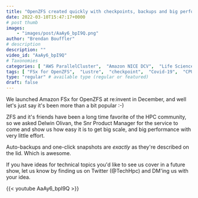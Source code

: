 ```yaml
---
title: "OpenZFS created quickly with checkpoints, backups and big performance"
date: 2022-03-10T15:47:17+0000
# post thumb
images:
    - "images/post/AaAy6_bpI9Q.png"
author: "Brendan Bouffler"
# description
description: ""
video_id: "AaAy6_bpI9Q"
# Taxonomies
categories: [ "AWS ParallelCluster",  "Amazon NICE DCV",  "Life Sciences", ]
tags: [ "FSx for OpenZFS",  "Lustre",  "checkpoint",  "Covid-19",  "CPUs",  "clusters",  "Storage",  "DCV",  "ParallelCluster",  "EC2",  "HPC",  "vizualization",  "Schedulers",  "OpenZFS",  "ZFS",  "High Performance Computing",  "virtualization",  "GPUs",  "backup",  "techshorts", ]
type: "regular" # available type (regular or featured)
draft: false
---
```


We launched Amazon FSx for OpenZFS at re:invent in December, and well let's just say it's been more than a bit popular :-)

ZFS and it's friends have been a long time favorite of the HPC community, so we asked Delwin Olivan, the Snr Product Manager for the service to come and show us how easy it is to get big scale, and big performance with very little effort.

Auto-backups and one-click snapshots are _exactly_ as they're described on the lid. Which is awesome.

If you have ideas for technical topics you'd like to see us cover in a future show, let us know by finding us on Twitter (@TechHpc) and DM'ing us with your idea.

{{< youtube AaAy6_bpI9Q >}}